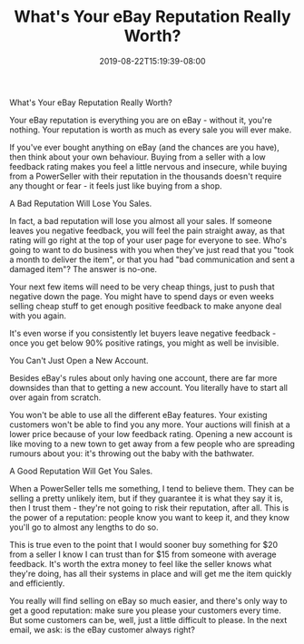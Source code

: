 ﻿---
title: "What's Your eBay Reputation Really Worth?"
date: 2019-08-22T15:19:39-08:00
description: "40 ebay articles Tips for Web Success"
featured_image: "/images/40 ebay articles.jpg"
tags: ["40 ebay articles"]
---

What's Your eBay Reputation Really Worth?

Your eBay reputation is everything you are on eBay - without it, you're nothing. Your reputation is worth as much as every sale you will ever make.

If you've ever bought anything on eBay (and the chances are you have), then think about your own behaviour. Buying from a seller with a low feedback rating makes you feel a little nervous and insecure, while buying from a PowerSeller with their reputation in the thousands doesn't require any thought or fear - it feels just like buying from a shop.

A Bad Reputation Will Lose You Sales.

In fact, a bad reputation will lose you almost all your sales. If someone leaves you negative feedback, you will feel the pain straight away, as that rating will go right at the top of your user page for everyone to see. Who's going to want to do business with you when they've just read that you "took a month to deliver the item", or that you had "bad communication and sent a damaged item"? The answer is no-one. 

Your next few items will need to be very cheap things, just to push that negative down the page. You might have to spend days or even weeks selling cheap stuff to get enough positive feedback to make anyone deal with you again.

It's even worse if you consistently let buyers leave negative feedback - once you get below 90% positive ratings, you might as well be invisible. 

You Can't Just Open a New Account.

Besides eBay's rules about only having one account, there are far more downsides than that to getting a new account. You literally have to start all over again from scratch. 

You won't be able to use all the different eBay features. Your existing customers won't be able to find you any more. Your auctions will finish at a lower price because of your low feedback rating. Opening a new account is like moving to a new town to get away from a few people who are spreading rumours about you: it's throwing out the baby with the bathwater.

A Good Reputation Will Get You Sales.

When a PowerSeller tells me something, I tend to believe them. They can be selling a pretty unlikely item, but if they guarantee it is what they say it is, then I trust them - they're not going to risk their reputation, after all. This is the power of a reputation: people know you want to keep it, and they know you'll go to almost any lengths to do so.

This is true even to the point that I would sooner buy something for $20 from a seller I know I can trust than for $15 from someone with average feedback. It's worth the extra money to feel like the seller knows what they're doing, has all their systems in place and will get me the item quickly and efficiently.

You really will find selling on eBay so much easier, and there's only way to get a good reputation: make sure you please your customers every time. But some customers can be, well, just a little difficult to please. In the next email, we ask: is the eBay customer always right?


